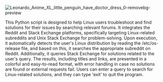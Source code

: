 ![Leonardo_Anime_XL_little_penguin_have_doctor_dress_0-removebg-preview](https://github.com/user-attachments/assets/c61fa08c-3ed2-4ea2-ad0c-9aa62262877a)

This Python script is designed to help Linux users troubleshoot and find solutions for their issues by searching relevant forums. It integrates the Reddit and Stack Exchange platforms, specifically targeting Linux-related subreddits and Unix Stack Exchange for problem-solving. Upon execution, it automatically detects the user's Linux distribution by reading the /etc/os-release file, and based on this, it searches the appropriate subreddit on Reddit. Additionally, it queries Stack Exchange for solutions related to the user's query. The results, including titles and links, are presented in a colorful and easy-to-read format, with error handling in case no solutions are found or external requests fail. Users can enter a query to search for Linux-related solutions, and they can type 'exit' to quit the program.
